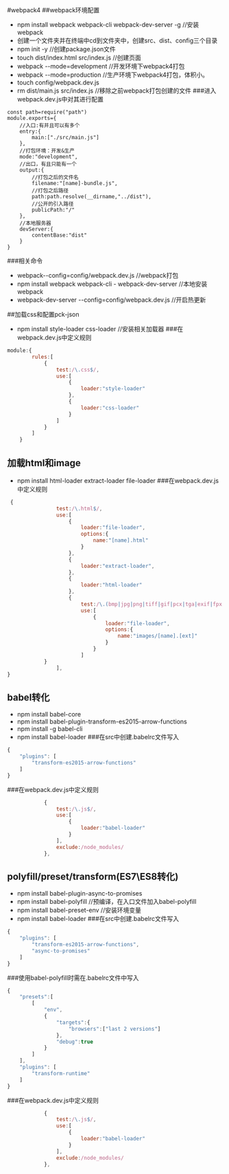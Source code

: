 #webpack4
##webpack环境配置
- npm install webpack webpack-cli webpack-dev-server -g //安装webpack
- 创建一个文件夹并在终端中cd到文件夹中，创建src、dist、config三个目录
- npm init -y  //创建package.json文件
- touch dist/index.html src/index.js //创建页面
- webpack --mode=development  //开发环境下webpack4打包
- webpack --mode=production  //生产环境下webpack4打包，体积小。
- touch config/webpack.dev.js    
- rm dist/main.js src/index.js //移除之前webpack打包创建的文件
###进入webpack.dev.js中对其进行配置
```
const path=require("path")
module.exports={
    //入口:有并且可以有多个
    entry:{
        main:["./src/main.js"]
    },
    //打包环境：开发&生产
    mode:"development",
    //出口，有且只能有一个
    output:{
        //打包之后的文件名
        filename:"[name]-bundle.js",
        //打包之后路径
        path:path.resolve(__dirname,"../dist"),
        //公开的引入路径
        publicPath:"/"
    },
    //本地服务器
    devServer:{
        contentBase:"dist"
    }
}
```
###相关命令
- webpack--config=config/webpack.dev.js   //webpack打包
- npm install webpack webpack-cli  - webpack-dev-server  //本地安装webpack
- webpack-dev-server --config=config/webpack.dev.js  //开启热更新


##加载css和配置pck-json
- npm install style-loader css-loader //安装相关加载器
###在webpack.dev.js中定义规则
```javascript
module:{
        rules:[
            {
                test:/\.css$/,
                use:[
                    {
                        loader:"style-loader"
                    },
                    {
                        loader:"css-loader"
                    }
                ]
            }
        ]
    } 
```
## 加载html和image
- npm install html-loader extract-loader file-loader 
###在webpack.dev.js中定义规则
```JavaScript
 {
                test:/\.html$/,
                use:[
                    {
                        loader:"file-loader",
                        options:{
                            name:"[name].html"
                        }
                    },
                    {
                        loader:"extract-loader",
                    },
                    {
                        loader:"html-loader"
                    },
                    {
                        test:/\.(bmp|jpg|png|tiff|gif|pcx|tga|exif|fpx|svg|psd|cdr|pcd|dxf|ufo|eps|ai|raw|WMF|webp)$/,
                        use:[
                            {
                                loader:"file-loader",
                                options:{
                                    name:"images/[name].[ext]"
                                }
                            }
                        ]
            }
                ],
}
```

## babel转化
- npm install babel-core
- npm install babel-plugin-transform-es2015-arrow-functions
- npm install -g babel-cli
- npm install babel-loader
###在src中创建.babelrc文件写入
```JavaScript
{
    "plugins": [
        "transform-es2015-arrow-functions"
    ]
}
```
###在webpack.dev.js中定义规则
```JavaScript
            {
                test:/\.js$/,
                use:[
                    {
                        loader:"babel-loader"
                    }
                ],
                exclude:/node_modules/
            },
```


## polyfill/preset/transform(ES7\ES8转化)
- npm install babel-plugin-async-to-promises 
- npm install babel-polyfill  //预编译，在入口文件加入babel-polyfill
- npm install babel-preset-env //安装环境变量
- npm install babel-loader
###在src中创建.babelrc文件写入
```JavaScript
{
    "plugins": [
        "transform-es2015-arrow-functions",
        "async-to-promises"
    ]
}
```
###使用babel-polyfill时需在.babelrc文件中写入
```JavaScript
{
    "presets":[
        [
            "env",
            {
                "targets":{
                    "browsers":["last 2 versions"]
                },
                "debug":true
            }
        ]
    ],
    "plugins": [
        "transform-runtime"
    ]
}
```
###在webpack.dev.js中定义规则
```JavaScript
            {
                test:/\.js$/,
                use:[
                    {
                        loader:"babel-loader"
                    }
                ],
                exclude:/node_modules/
            },
```



